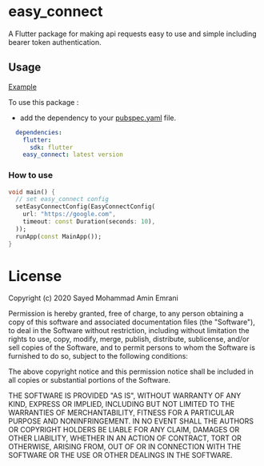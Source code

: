 # easy_connect

A Flutter package for making api requests easy to use and simple including bearer token authentication.

## Usage

[Example](https://github.com/persianfluttercommunity/easy_connect/blob/master/example/lib/main.dart)

To use this package :

* add the dependency to your [pubspec.yaml](https://github.com/persianfluttercommunity/easy_connect/blob/master/pubspec.yaml) file.

```yaml
  dependencies:
    flutter:
      sdk: flutter
    easy_connect: latest version
```

### How to use

```dart
void main() {
  // set easy_connect config
  setEasyConnectConfig(EasyConnectConfig(
    url: "https://google.com",
    timeout: const Duration(seconds: 10),
  ));
  runApp(const MainApp());
}

```

# License
Copyright (c) 2020 Sayed Mohammad Amin Emrani

Permission is hereby granted, free of charge, to any person obtaining a copy
of this software and associated documentation files (the "Software"), to deal
in the Software without restriction, including without limitation the rights
to use, copy, modify, merge, publish, distribute, sublicense, and/or sell
copies of the Software, and to permit persons to whom the Software is
furnished to do so, subject to the following conditions:

The above copyright notice and this permission notice shall be included in all
copies or substantial portions of the Software.

THE SOFTWARE IS PROVIDED "AS IS", WITHOUT WARRANTY OF ANY KIND, EXPRESS OR
IMPLIED, INCLUDING BUT NOT LIMITED TO THE WARRANTIES OF MERCHANTABILITY,
FITNESS FOR A PARTICULAR PURPOSE AND NONINFRINGEMENT. IN NO EVENT SHALL THE
AUTHORS OR COPYRIGHT HOLDERS BE LIABLE FOR ANY CLAIM, DAMAGES OR OTHER
LIABILITY, WHETHER IN AN ACTION OF CONTRACT, TORT OR OTHERWISE, ARISING FROM,
OUT OF OR IN CONNECTION WITH THE SOFTWARE OR THE USE OR OTHER DEALINGS IN THE
SOFTWARE.
